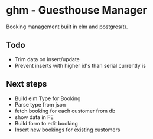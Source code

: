 ghm - Guesthouse Manager
========================

Booking management built in elm and postgres(t).

Todo
----

  * Trim data on insert/update
  * Prevent inserts with higher id's than serial currently is

Next steps
----------

  * Build elm Type for Booking
  * Parse type from json
  * fetch booking for each customer from db
  * show data in FE
  * Build form to edit booking
  * Insert new bookings for existing customers

